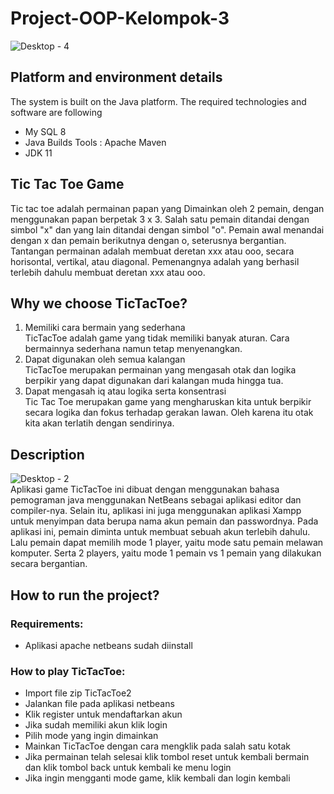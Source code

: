 # Project-OOP-Kelompok-3
![Desktop - 4](https://user-images.githubusercontent.com/97217396/212530550-d9b4a6f5-2b56-463f-a9cd-c64e762c734c.png)
## Platform and environment details
The system is built on the Java platform. The required technologies and software are following
- My SQL 8
- Java Builds Tools : Apache Maven
- JDK 11

## Tic Tac Toe Game
Tic tac toe adalah permainan papan yang Dimainkan oleh 2 pemain, dengan menggunakan papan berpetak 3 x 3. 
Salah satu pemain ditandai dengan simbol "x" dan yang lain ditandai dengan simbol "o". Pemain awal menandai dengan x dan pemain berikutnya dengan o, seterusnya bergantian. Tantangan permainan adalah membuat deretan xxx atau ooo, secara horisontal, vertikal, atau diagonal. Pemenangnya adalah yang berhasil terlebih dahulu membuat deretan xxx atau ooo.

## Why we choose TicTacToe?
1. Memiliki cara bermain yang sederhana <br>
TicTacToe adalah game yang tidak memiliki banyak aturan. Cara bermainnya sederhana namun tetap menyenangkan. <br>
2. Dapat digunakan oleh semua kalangan <br>
TicTacToe merupakan permainan yang mengasah otak dan logika berpikir yang dapat digunakan dari kalangan muda hingga tua. <br>
3. Dapat mengasah iq atau logika serta konsentrasi <br>
Tic Tac Toe merupakan game yang mengharuskan kita untuk berpikir secara logika dan fokus terhadap gerakan lawan. Oleh karena itu otak kita akan terlatih dengan sendirinya. <br>

## Description
![Desktop - 2](https://user-images.githubusercontent.com/97217396/212530681-7a1b707a-538e-48fa-ab98-fee37d056d7b.png) <br>
Aplikasi game TicTacToe ini dibuat dengan menggunakan bahasa pemograman java menggunakan NetBeans sebagai aplikasi editor dan compiler-nya. Selain itu, aplikasi ini juga menggunakan aplikasi Xampp untuk menyimpan data berupa nama akun pemain dan passwordnya. 
Pada aplikasi ini, pemain diminta untuk membuat sebuah akun terlebih dahulu. Lalu pemain dapat memilih mode 1 player, yaitu mode satu pemain melawan komputer. Serta 2 players, yaitu mode 1 pemain vs 1 pemain yang dilakukan secara bergantian.

## How to run the project?
### Requirements: <br>
- Aplikasi apache netbeans sudah diinstall <br>
### How to play TicTacToe: <br>
- Import file zip TicTacToe2 <br>
- Jalankan file pada aplikasi netbeans <br>
- Klik register untuk mendaftarkan akun <br>
- Jika sudah memiliki akun klik login <br>
- Pilih mode yang ingin dimainkan <br>
- Mainkan TicTacToe dengan cara mengklik pada salah satu kotak <br>
- Jika permainan telah selesai klik tombol reset untuk kembali bermain dan klik tombol back untuk kembali ke menu login <br>
- Jika ingin mengganti mode game, klik kembali dan login kembali <br>
